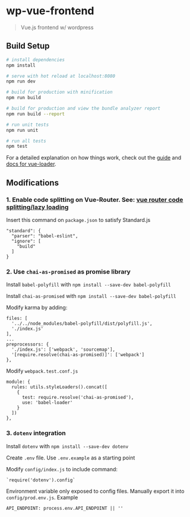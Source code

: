 # wp-vue-frontend

> Vue.js frontend w/ wordpress

## Build Setup

``` bash
# install dependencies
npm install

# serve with hot reload at localhost:8080
npm run dev

# build for production with minification
npm run build

# build for production and view the bundle analyzer report
npm run build --report

# run unit tests
npm run unit

# run all tests
npm test
```

For a detailed explanation on how things work, check out the [guide](http://vuejs-templates.github.io/webpack/) and [docs for vue-loader](http://vuejs.github.io/vue-loader).

## Modifications

### 1. Enable code splitting on Vue-Router. See: [vue router code splitting/lazy loading](https://router.vuejs.org/guide/advanced/lazy-loading.html)

Insert this command on `package.json` to satisfy Standard.js

    "standard": {
      "parser": "babel-eslint",
      "ignore": [
        "build"
      ]
    }

### 2. Use `chai-as-promised` as promise library

Install `babel-polyfill` with `npm install --save-dev babel-polyfill`

Install `chai-as-promised` with `npm install --save-dev babel-polyfill`

Modify karma by adding:

    files: [
      '../../node_modules/babel-polyfill/dist/polyfill.js',
      './index.js'
    ],
    ...
    preprocessors: {
      './index.js': ['webpack', 'sourcemap'],
      '[require.resolve(chai-as-promised)]': ['webpack']
    },

Modify `webpack.test.conf.js`

    module: {
      rules: utils.styleLoaders().concat([
        {
          test: require.resolve('chai-as-promised'),
          use: 'babel-loader'
        }
      ])
    },

### 3. `dotenv` integration

Install `dotenv` with `npm install --save-dev dotenv`

Create `.env` file. Use `.env.example` as a starting point

Modify `config/index.js` to include command:

    `require('dotenv').config`

Environment variable only exposed to config files. Manually export it into
`config/prod.env.js`. Example

    API_ENDPOINT: process.env.API_ENDPOINT || ''
